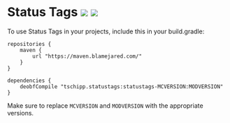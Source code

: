 
# Status Tags [![](http://cf.way2muchnoise.eu/status-tags.svg)](https://www.curseforge.com/minecraft/mc-mods/status-tags) [![](http://cf.way2muchnoise.eu/versions/status-tags.svg)](https://www.curseforge.com/minecraft/mc-mods/status-tags)

To use Status Tags in your projects, include this in your build.gradle:
```
repositories {
	maven {
		url "https://maven.blamejared.com/"
	}
}

dependencies {
	deobfCompile "tschipp.statustags:statustags-MCVERSION:MODVERSION" 
}
```
Make sure to replace `MCVERSION` and `MODVERSION` with the appropriate versions.
